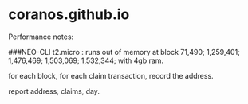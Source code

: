 # coranos.github.io

Performance notes:

###NEO-CLI
t2.micro : runs out of memory at block 71,490; 1,259,401; 1,476,469; 1,503,069; 1,532,344; with 4gb ram.

for each block,
	for each claim transaction,
		record the address.

report address, claims, day.
